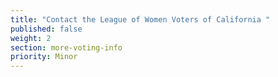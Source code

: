 ```yaml
---
title: "Contact the League of Women Voters of California "
published: false
weight: 2
section: more-voting-info
priority: Minor
---
```

